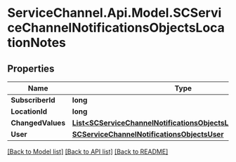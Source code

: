 # ServiceChannel.Api.Model.SCServiceChannelNotificationsObjectsLocationNotes

## Properties

Name | Type | Description | Notes
------------ | ------------- | ------------- | -------------
**SubscriberId** | **long** |  | [optional] 
**LocationId** | **long** |  | [optional] 
**ChangedValues** | [**List&lt;SCServiceChannelNotificationsObjectsLocationNoteValue&gt;**](SCServiceChannelNotificationsObjectsLocationNoteValue.md) |  | [optional] 
**User** | [**SCServiceChannelNotificationsObjectsUser**](SCServiceChannelNotificationsObjectsUser.md) |  | [optional] 

[[Back to Model list]](../README.md#documentation-for-models) [[Back to API list]](../README.md#documentation-for-api-endpoints) [[Back to README]](../README.md)

